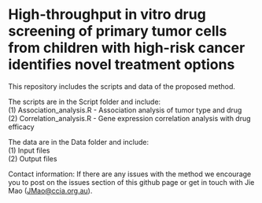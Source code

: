 # High-throughput in vitro drug screening of primary tumor cells from children with high-risk cancer identifies novel treatment options 

This repository includes the scripts and data of the proposed method.

The scripts are in the Script folder and include:\
    (1) Association_analysis.R - Association analysis of tumor type and drug  
    (2) Correlation_analysis.R - Gene expression correlation analysis with drug efficacy
    
The data are in the Data folder and include:\
    (1) Input files\
    (2) Output files
    
    
Contact information:
If there are any issues with the method we encourage you to post on the issues section of this github page or get in touch with Jie Mao (JMao@ccia.org.au).

